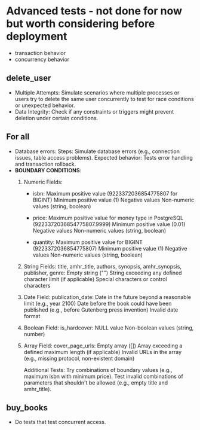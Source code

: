# Advanced tests - not done for now but worth considering before deployment 
- transaction behavior
- concurrency behavior

## delete_user
  - Multiple Attempts: Simulate scenarios where multiple processes or users try to delete the same user concurrently to test for race conditions or unexpected behavior.
  - Data Integrity: Check if any constraints or triggers might prevent deletion under certain conditions.

## For all
  -  Database errors:
        Steps: Simulate database errors (e.g., connection issues, table access problems).
        Expected behavior: Tests error handling and transaction rollback.
  - **BOUNDARY CONDITIONS**:
    1. Numeric Fields:
        - isbn:
            Maximum positive value (9223372036854775807 for BIGINT)
            Minimum positive value (1)
            Negative values
            Non-numeric values (string, boolean)
            
        - price:
            Maximum positive value for money type in PostgreSQL (9223372036854775807.9999)
            Minimum positive value (0.01)
            Negative values
            Non-numeric values (string, boolean)

        - quantity:
            Maximum positive value for BIGINT (9223372036854775807)
            Minimum positive value (1)
            Negative values
            Non-numeric values (string, boolean)

    2. String Fields:
            title, amhr_title, authors, synopsis, amhr_synopsis, publisher, genre:
            Empty string ("")
            String exceeding any defined character limit (if applicable)
            Special characters or control characters
        
    3. Date Field:
            publication_date:
                Date in the future beyond a reasonable limit (e.g., year 2100)
                Date before the book could have been published (e.g., before Gutenberg press invention)
                Invalid date format
    4. Boolean Field:
        is_hardcover:
            NULL value
            Non-boolean values (string, number)
        
    5. Array Field:
        cover_page_urls:
            Empty array ([])
            Array exceeding a defined maximum length (if applicable)
            Invalid URLs in the array (e.g., missing protocol, non-existent domain)

        Additional Tests:
            Try combinations of boundary values (e.g., maximum isbn with minimum price).
            Test invalid combinations of parameters that shouldn't be allowed (e.g., empty title and amhr_title).
## buy_books
- Do tests that test concurrent access.
